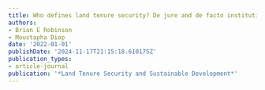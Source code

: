```yaml
---
title: Who defines land tenure security? De jure and de facto institutions
authors:
- Brian E Robinson
- Moustapha Diop
date: '2022-01-01'
publishDate: '2024-11-17T21:15:18.610175Z'
publication_types:
- article-journal
publication: '*Land Tenure Security and Sustainable Development*'
---
```

